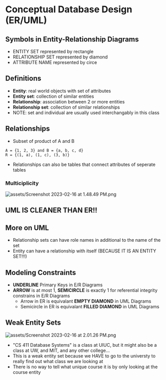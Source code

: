 # Conceptual Database Design (ER/UML)

## Symbols in Entity-Relationship Diagrams
- ENTITY SET represented by rectangle
- RELATIONSHIP SET represented by diamond 
- ATTRIBUTE NAME represented by circe 

## Definitions 
- **Entity**: real world objects with set of attributes 
- **Entity set**: collection of similar entities 
- **Relationship**: association between 2 or more entities 
- **Relationship set**: collection of similar relationships 
- NOTE: set and individual are usually used interchangably in this class 

## Relationships 
- Subset of product of A and B 
```
A = {1, 2, 3} and B = {a, b, c, d}
R = {(1, a), (1, c), (3, b)}
```
- Relationships can also be tables that connect attributes of seperate tables 

### Multiciplicity 
![assets/Screenshot 2023-02-16 at 1.48.49 PM.png]()
 
## UML IS CLEANER THAN ER!! 

## More on UML
- Relationship sets can have role names in additional to the name of the set
- Entity can have a relationship with itself (BECAUSE IT IS AN ENTITY SET!!!)

## Modeling Constraints 
- **UNDERLINE** Primary Keys in E/R Diagrams
- **ARROW** is at most 1, **SEMICIRCLE** is exactly 1 for referential integrity constrains in E/R Diagrams
    - Arrow in ER is equivalant **EMPTY DIAMOND** in UML Diagrams 
    - Semicircle in ER is equivalant **FILLED DIAMOND** in UML Diagrams 

## Weak Entity Sets 
![assets/Screenshot 2023-02-16 at 2.01.26 PM.png]()
- "CS 411 Database Systems" is a class at UIUC, but it might also be a class at UW, and MIT, and any other college... 
- This is a weak entity set because we HAVE to go to the universty to really find out what class we are looking at
- There is no way to tell what unique course it is by only looking at the course entity